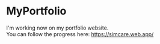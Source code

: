 # MyPortfolio

I'm working now on my portfolio website. \
You can follow the progress here: https://simcare.web.app/
